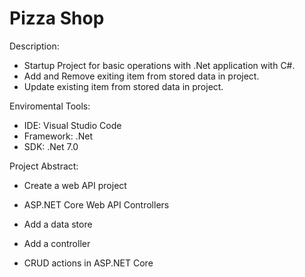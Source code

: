 # Pizza Shop

Description: 
- Startup Project for basic operations with .Net application with C#.
- Add and Remove exiting item from stored data in project.
- Update existing item from stored data in project.

Enviromental Tools:
- IDE: Visual Studio Code
- Framework: .Net
- SDK: .Net 7.0



Project Abstract: 
- Create a web API project

- ASP.NET Core Web API Controllers

- Add a data store

- Add a controller

- CRUD actions in ASP.NET Core




